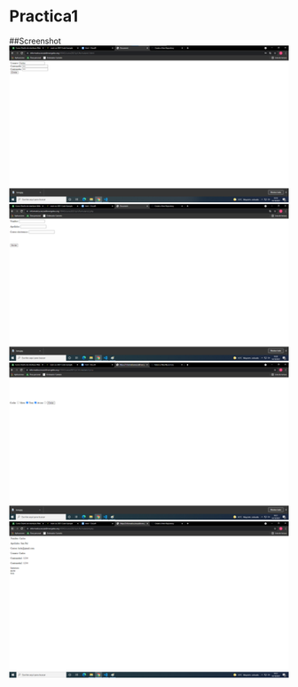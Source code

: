 # Practica1

##Screenshot
<img src="form1.png">
<img src="form2.png">
<img src="form3.png">
<img src="form4.png">


